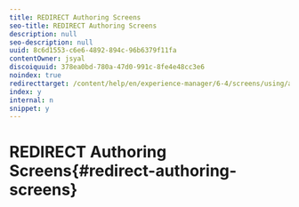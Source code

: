 ```yaml
---
title: REDIRECT Authoring Screens
seo-title: REDIRECT Authoring Screens
description: null
seo-description: null
uuid: 8c6d1553-c6e6-4892-894c-96b6379f11fa
contentOwner: jsyal
discoiquuid: 378ea0bd-780a-47d0-991c-8fe4e48cc3e6
noindex: true
redirecttarget: /content/help/en/experience-manager/6-4/screens/using/authoring-screens
index: y
internal: n
snippet: y
---
```


# REDIRECT Authoring Screens{#redirect-authoring-screens}

